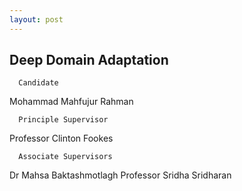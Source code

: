 ```yaml
---
layout: post
---
```


## Deep Domain Adaptation 

      Candidate
Mohammad Mahfujur Rahman

      Principle Supervisor
Professor Clinton Fookes

      Associate Supervisors
Dr Mahsa Baktashmotlagh
Professor Sridha Sridharan

